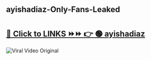 
 ## ayishadiaz-Only-Fans-Leaked

# <h2><a href="https://clipsfans.com/ayishadiaz&ref=git">🔗 Click to LINKS ⏩⏩ 👉 🟢 ayishadiaz </a></h2>

<a href="https://clipsfans.com/ayishadiaz&ref=git" rel="nofollow" data-target="animated-image.originalLink"><img src="https://i.ibb.co.com/xMMVF88/686577567.gif" alt="Viral Video Original" style="max-width: 100%; display: inline-block;" data-target="animated-image.originalImage"></a>
